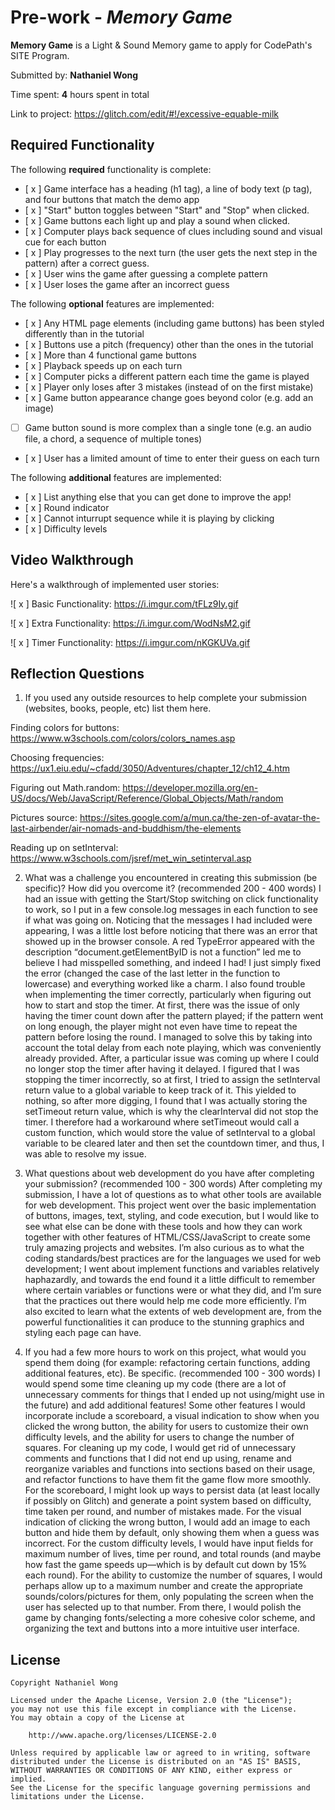 # Pre-work - *Memory Game*

**Memory Game** is a Light & Sound Memory game to apply for CodePath's SITE Program. 

Submitted by: **Nathaniel Wong**

Time spent: **4** hours spent in total

Link to project: https://glitch.com/edit/#!/excessive-equable-milk

## Required Functionality

The following **required** functionality is complete:

* [ x ] Game interface has a heading (h1 tag), a line of body text (p tag), and four buttons that match the demo app
* [ x ] "Start" button toggles between "Start" and "Stop" when clicked. 
* [ x ] Game buttons each light up and play a sound when clicked. 
* [ x ] Computer plays back sequence of clues including sound and visual cue for each button
* [ x ] Play progresses to the next turn (the user gets the next step in the pattern) after a correct guess. 
* [ x ] User wins the game after guessing a complete pattern
* [ x ] User loses the game after an incorrect guess

The following **optional** features are implemented:

* [ x ] Any HTML page elements (including game buttons) has been styled differently than in the tutorial
* [ x ] Buttons use a pitch (frequency) other than the ones in the tutorial
* [ x ] More than 4 functional game buttons
* [ x ] Playback speeds up on each turn
* [ x ] Computer picks a different pattern each time the game is played
* [ x ] Player only loses after 3 mistakes (instead of on the first mistake)
* [ x ] Game button appearance change goes beyond color (e.g. add an image)
* [ ] Game button sound is more complex than a single tone (e.g. an audio file, a chord, a sequence of multiple tones)
* [ x ] User has a limited amount of time to enter their guess on each turn

The following **additional** features are implemented:

- [ x ] List anything else that you can get done to improve the app!
- [ x ] Round indicator
- [ x ] Cannot inturrupt sequence while it is playing by clicking
- [ x ] Difficulty levels


## Video Walkthrough

Here's a walkthrough of implemented user stories:

![ x ] Basic Functionality: https://i.imgur.com/tFLz9Iy.gif

![ x ] Extra Functionality: https://i.imgur.com/WodNsM2.gif

![ x ] Timer Functionality: https://i.imgur.com/nKGKUVa.gif


## Reflection Questions
1. If you used any outside resources to help complete your submission (websites, books, people, etc) list them here. 

Finding colors for buttons: https://www.w3schools.com/colors/colors_names.asp

Choosing frequencies: https://ux1.eiu.edu/~cfadd/3050/Adventures/chapter_12/ch12_4.htm

Figuring out Math.random: https://developer.mozilla.org/en-US/docs/Web/JavaScript/Reference/Global_Objects/Math/random

Pictures source: https://sites.google.com/a/mun.ca/the-zen-of-avatar-the-last-airbender/air-nomads-and-buddhism/the-elements

Reading up on setInterval: https://www.w3schools.com/jsref/met_win_setinterval.asp

2. What was a challenge you encountered in creating this submission (be specific)? How did you overcome it? (recommended 200 - 400 words) 
I had an issue with getting the Start/Stop switching on click functionality to work, so I put in a few console.log messages in each function to see if what was going on. Noticing that the messages I had included were appearing, I was a little lost before noticing that there was an error that showed up in the browser console. A red TypeError appeared with the description “document.getElementByID is not a function” led me to believe I had misspelled something, and indeed I had! I just simply fixed the error (changed the case of the last letter in the function to lowercase) and everything worked like a charm.
I also found trouble when implementing the timer correctly, particularly when figuring out how to start and stop the timer. At first, there was the issue of only having the timer count down after the pattern played; if the pattern went on long enough, the player might not even have time to repeat the pattern before losing the round. I managed to solve this by taking into account the total delay from each note playing, which was conveniently already provided. After, a particular issue was coming up where I could no longer stop the timer after having it delayed. I figured that I was stopping the timer incorrectly, so at first, I tried to assign the setInterval return value to a global variable to keep track of it. This yielded to nothing, so after more digging, I found that I was actually storing the setTimeout return value, which is why the clearInterval did not stop the timer. I therefore had a workaround where setTimeout would call a custom function, which would store the value of setInterval to a global variable to be cleared later and then set the countdown timer, and thus, I was able to resolve my issue.


3. What questions about web development do you have after completing your submission? (recommended 100 - 300 words) 
After completing my submission, I have a lot of questions as to what other tools are available for web development. This project went over the basic implementation of buttons, images, text, styling, and code execution, but I would like to see what else can be done with these tools and how they can work together with other features of HTML/CSS/JavaScript to create some truly amazing projects and websites. I’m also curious as to what the coding standards/best practices  are for the languages we used for web development; I went about implement functions and variables relatively haphazardly, and towards the end found it a little difficult to remember where certain variables or functions were or what they did, and I’m sure that the practices out there would help me code more efficiently. I’m also excited to learn what the extents of web development are, from the powerful functionalities it can produce to the stunning graphics and styling each page can have.

4. If you had a few more hours to work on this project, what would you spend them doing (for example: refactoring certain functions, adding additional features, etc). Be specific. (recommended 100 - 300 words) 
I would spend some time cleaning up my code (there are a lot of unnecessary comments for things that I ended up not using/might use in the future) and add additional features! Some other features I would incorporate include a scoreboard, a visual indication to show when you clicked the wrong button, the ability for users to customize their own difficulty levels, and the ability for users to change the number of squares.
For cleaning up my code, I would get rid of unnecessary comments and functions that I did not end up using, rename and reorganize variables and functions into sections based on their usage, and refactor functions to have them fit the game flow more smoothly.
For the scoreboard, I might look up ways to persist data (at least locally if possibly on Glitch) and generate a point system based on difficulty, time taken per round, and number of mistakes made.
For the visual indication of clicking the wrong button, I would add an image to each button and hide them by default, only showing them when a guess was incorrect.
For the custom difficulty levels, I would have input fields for maximum number of lives, time per round, and total rounds (and maybe how fast the game speeds up—which is by default cut down by 15% each round).
For the ability to customize the number of squares, I would perhaps allow up to a maximum number and create the appropriate sounds/colors/pictures for them, only populating the screen when the user has selected up to that number.
From there, I would polish the game by changing fonts/selecting a more cohesive color scheme, and organizing the text and buttons into a more intuitive user interface.



## License

    Copyright Nathaniel Wong

    Licensed under the Apache License, Version 2.0 (the "License");
    you may not use this file except in compliance with the License.
    You may obtain a copy of the License at

        http://www.apache.org/licenses/LICENSE-2.0

    Unless required by applicable law or agreed to in writing, software
    distributed under the License is distributed on an "AS IS" BASIS,
    WITHOUT WARRANTIES OR CONDITIONS OF ANY KIND, either express or implied.
    See the License for the specific language governing permissions and
    limitations under the License.
